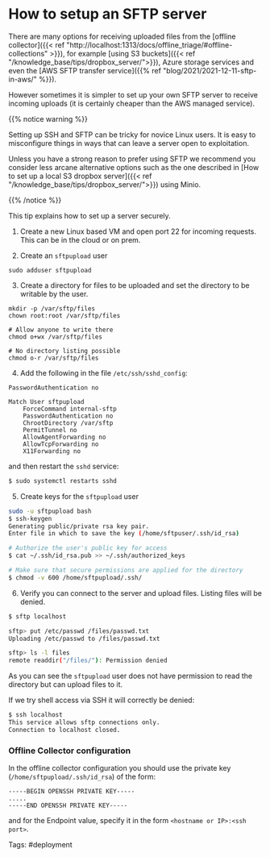 # How to setup an SFTP server

There are many options for receiving uploaded files from the
[offline collector]({{< ref "http://localhost:1313/docs/offline_triage/#offline-collections" >}}),
for example
[using S3 buckets]({{< ref "/knowledge_base/tips/dropbox_server/">}}),
Azure storage services and even the
[AWS SFTP transfer service]({{% ref "blog/2021/2021-12-11-sftp-in-aws/" %}}).

However sometimes it is simpler to set up your own SFTP server to
receive incoming uploads (it is certainly cheaper than the AWS managed
service).

{{% notice warning %}}

Setting up SSH and SFTP can be tricky for novice Linux users. It is easy to
misconfigure things in ways that can leave a server open to exploitation.

Unless you have a strong reason to prefer using SFTP we recommend you consider
less arcane alternative options such as the one described in
[How to set up a local S3 dropbox server]({{< ref "/knowledge_base/tips/dropbox_server/">}})
using Minio.

{{% /notice %}}

This tip explains how to set up a server securely.

1. Create a new Linux based VM and open port 22 for incoming
   requests. This can be in the cloud or on prem.

2. Create an `sftpupload` user

```
sudo adduser sftpupload
```

3. Create a directory for files to be uploaded and set the directory
   to be writable by the user.

```
mkdir -p /var/sftp/files
chown root:root /var/sftp/files

# Allow anyone to write there
chmod o+wx /var/sftp/files

# No directory listing possible
chmod o-r /var/sftp/files
```

4. Add the following in the file `/etc/ssh/sshd_config`:

```text
PasswordAuthentication no

Match User sftpupload
    ForceCommand internal-sftp
    PasswordAuthentication no
    ChrootDirectory /var/sftp
    PermitTunnel no
    AllowAgentForwarding no
    AllowTcpForwarding no
    X11Forwarding no
```

and then restart the `sshd` service:

```sh
$ sudo systemctl restarts sshd
```

5. Create keys for the `sftpupload` user

```sh
sudo -u sftpupload bash
$ ssh-keygen
Generating public/private rsa key pair.
Enter file in which to save the key (/home/sftpuser/.ssh/id_rsa)

# Authorize the user's public key for access
$ cat ~/.ssh/id_rsa.pub >> ~/.ssh/authorized_keys

# Make sure that secure permissions are applied for the directory
$ chmod -v 600 /home/sftpupload/.ssh/
```

6. Verify you can connect to the server and upload files. Listing files will be
   denied.

```sh
$ sftp localhost

sftp> put /etc/passwd /files/passwd.txt
Uploading /etc/passwd to /files/passwd.txt

sftp> ls -l files
remote readdir("/files/"): Permission denied
```

As you can see the `sftpupload` user does not have permission to read
the directory but can upload files to it.

If we try shell access via SSH it will correctly be denied:

```sh
$ ssh localhost
This service allows sftp connections only.
Connection to localhost closed.
```

### Offline Collector configuration

In the offline collector configuration you should use the private key
(`/home/sftpupload/.ssh/id_rsa`) of the form:

```text
-----BEGIN OPENSSH PRIVATE KEY-----
.....
-----END OPENSSH PRIVATE KEY-----
```

and for the Endpoint value, specify it in the form `<hostname or IP>:<ssh port>`.

Tags: #deployment
